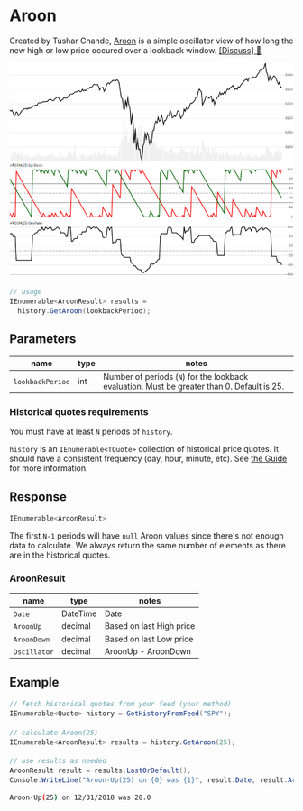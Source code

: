 ﻿# Aroon

Created by Tushar Chande, [Aroon](https://school.stockcharts.com/doku.php?id=technical_indicators:aroon) is a simple oscillator view of how long the new high or low price occured over a lookback window.
[[Discuss] :speech_balloon:](https://github.com/DaveSkender/Stock.Indicators/discussions/266 "Community discussion about this indicator")

![image](chart.png)

```csharp
// usage
IEnumerable<AroonResult> results =
  history.GetAroon(lookbackPeriod);  
```

## Parameters

| name | type | notes
| -- |-- |--
| `lookbackPeriod` | int | Number of periods (`N`) for the lookback evaluation.  Must be greater than 0.  Default is 25.

### Historical quotes requirements

You must have at least `N` periods of `history`.

`history` is an `IEnumerable<TQuote>` collection of historical price quotes.  It should have a consistent frequency (day, hour, minute, etc).  See [the Guide](../../docs/GUIDE.md) for more information.

## Response

```csharp
IEnumerable<AroonResult>
```

The first `N-1` periods will have `null` Aroon values since there's not enough data to calculate.  We always return the same number of elements as there are in the historical quotes.

### AroonResult

| name | type | notes
| -- |-- |--
| `Date` | DateTime | Date
| `AroonUp` | decimal | Based on last High price
| `AroonDown` | decimal | Based on last Low price
| `Oscillator` | decimal | AroonUp - AroonDown

## Example

```csharp
// fetch historical quotes from your feed (your method)
IEnumerable<Quote> history = GetHistoryFromFeed("SPY");

// calculate Aroon(25)
IEnumerable<AroonResult> results = history.GetAroon(25);

// use results as needed
AroonResult result = results.LastOrDefault();
Console.WriteLine("Aroon-Up(25) on {0} was {1}", result.Date, result.AroonUp);
```

```bash
Aroon-Up(25) on 12/31/2018 was 28.0
```
